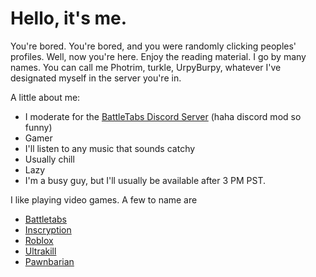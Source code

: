 # Hello, it's me.

You're bored. You're bored, and you were randomly clicking peoples' profiles. Well, now you're here. Enjoy the reading material.
I go by many names. You can call me Photrim, turkle, UrpyBurpy, whatever I've designated myself in the server you're in.

A little about me:
- I moderate for the [BattleTabs Discord Server](https://discord.gg/battletabs) (haha discord mod so funny) 
- Gamer
- I'll listen to any music that sounds catchy
- Usually chill
- Lazy
- I'm a busy guy, but I'll usually be available after 3 PM PST.

I like playing video games. A few to name are
- [Battletabs](https://photrim.github.io/Battletabs)
- [Inscryption](https://photrim.github.io/Inscryption/)
- [Roblox](https://photrim.github.io/Roblox/)
- [Ultrakill](https://photrim.github.io/Ultrakill/)
- [Pawnbarian](https://photrim.github.io/Pawnbarian/)


